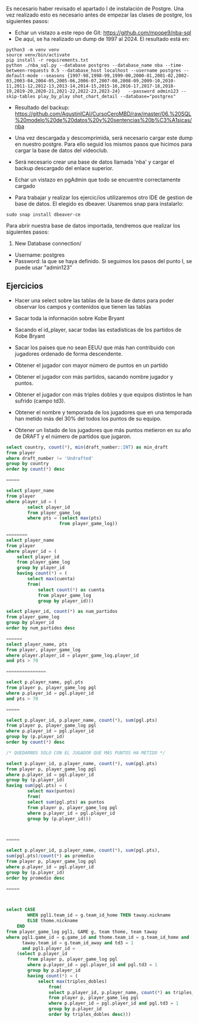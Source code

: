 Es necesario haber revisado el apartado I de instalación de Postgre. Una vez realizado esto es necesario antes de empezar las clases de postgre, los siguientes pasos:
- Echar un vistazo a este repo de Git: https://github.com/mpope9/nba-sql
- De aquí, se ha realizado un dump de 1997 al 2024. El resultado está en:
```
python3 -m venv venv
source venv/bin/activate
pip install -r requirements.txt
python ./nba_sql.py --database postgres --database_name nba --time-between-requests 0.5 --database_host localhost --username postgres --default-mode --seasons {1997-98,1998-99,1999-00,2000-01,2001-02,2002-03,2003-04,2004-05,2005-06,2006-07,2007-08,2008-09,2009-10,2010-11,2011-12,2012-13,2013-14,2014-15,2015-16,2016-17,2017-18,2018-19,2019-20,2020-21,2021-22,2022-23,2023-24}   --password admin123 --skip-tables play_by_play shot_chart_detail --database="postgres"
```
- Resultado del backup:
https://github.com/AgustinICAI/CursoCeroMBD/raw/master/06.%20SQL%20modelo%20de%20datos%20y%20sentencias%20b%C3%A1sicas/nba



- Una vez descargada y descomprimida, será necesario cargar este dump en nuestro postgre. Para ello seguid los mismos pasos que hicimos para cargar la base de datos del videoclub.
- Será necesario crear una base de datos llamada 'nba' y cargar el backup descargado del enlace superior.

- Echar un vistazo en pgAdmin que todo se encuentre correctamente cargado
- Para trabajar y realizar los ejercic/ios utilizaremos otro IDE de gestion de base de datos. El elegido es dbeaver. Usaremos snap para instalarlo: 
```
sudo snap install dbeaver-ce
```

Para abrir nuestra base de datos importada, tendremos que realizar los siguientes pasos:
1. New Database connection/
- Username: postgres
- Password: la que se haya definido. Si seguimos los pasos del punto I, se puede usar "admin123"


## Ejercicios

- Hacer una select sobre las tablas de la base de datos para poder observar los campos y contenidos que tienen las tablas
- Sacar toda la información sobre Kobe Bryant
- Sacando el id_player, sacar todas las estadisticas de los partidos de Kobe Bryant


- Sacar los paises que no sean EEUU que más han contribuido con jugadores ordenado de forma descendente.


- Obtener el jugador con mayor número de puntos en un partido

- Obtener el jugador con más partidos, sacando nombre jugador y puntos.

- Obtener el jugador con más triples dobles y que equipos distintos le han sufrido (campo td3).


- Obtener el nombre y temporada de los jugadores que en una temporada han metido más del 30% del todos los puntos de su equipo.


- Obtener un listado de los jugadores que más puntos metieron en su año de DRAFT y el número de partidos que jugaron.



```sql
select country, count(*), min(draft_number::INT) as min_draft
from player
where draft_number != 'Undrafted'
group by country
order by count(*) desc

=====

select player_name
from player
where player_id = (
		select player_id
		from player_game_log
		where pts = (select max(pts)
					from player_game_log))
	
========
select player_name
from player
where player_id = (
	select player_id
	from player_game_log
	group by player_id
	having count(*) = (
		select max(cuenta)
		from(
			select count(*) as cuenta
			from player_game_log
			group by player_id)))

select player_id, count(*) as num_partidos
from player_game_log 
group by player_id 
order by num_partidos desc

======
select player_name, pts
from player, player_game_log
where player.player_id = player_game_log.player_id 
and pts > 70

===============

select p.player_name, pgl.pts
from player p, player_game_log pgl 
where p.player_id = pgl.player_id 
and pts > 70

=====

select p.player_id, p.player_name, count(*), sum(pgl.pts)
from player p, player_game_log pgl 
where p.player_id = pgl.player_id 
group by (p.player_id)
order by count(*) desc

/* QUEDARNOS SOLO CON EL JUGADOR QUE MÁS PUNTOS HA METIDO */

select p.player_id, p.player_name, count(*), sum(pgl.pts)
from player p, player_game_log pgl 
where p.player_id = pgl.player_id 
group by (p.player_id)
having sum(pgl.pts) = (
		select max(puntos)
		from(
		select sum(pgl.pts) as puntos
		from player p, player_game_log pgl 
		where p.player_id = pgl.player_id 
		group by (p.player_id)))



=====

select p.player_id, p.player_name, count(*), sum(pgl.pts),
sum(pgl.pts)/count(*) as promedio
from player p, player_game_log pgl 
where p.player_id = pgl.player_id 
group by (p.player_id)
order by promedio desc

=====



select CASE 
        WHEN pgl1.team_id = g.team_id_home THEN taway.nickname 
        ELSE thome.nickname
    END
from player_game_log pgl1, GAME g, team thome, team taway
where pgl1.game_id = g.game_id and thome.team_id = g.team_id_home and
      taway.team_id = g.team_id_away and td3 = 1 
      and pgl1.player_id = 
	(select p.player_id
		from player p, player_game_log pgl 
		where p.player_id = pgl.player_id and pgl.td3 = 1
		group by p.player_id
		having count(*) = (
			select max(triples_dobles)
				from(
				select p.player_id, p.player_name, count(*) as triples_dobles
				from player p, player_game_log pgl 
				where p.player_id = pgl.player_id and pgl.td3 = 1
				group by p.player_id 
				order by triples_dobles desc)))


```
